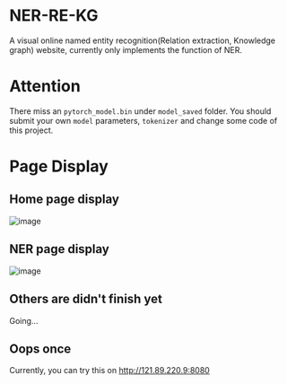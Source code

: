 # NER-RE-KG
A visual online named entity recognition(Relation extraction, Knowledge graph) website, currently only implements the function of NER.

# Attention
There miss an `pytorch_model.bin` under `model_saved` folder.
You should submit your own `model` parameters, `tokenizer` and change some code of this project.


# Page Display
## Home page display
![image](https://user-images.githubusercontent.com/26852049/174728229-9dc3ff6b-16a1-4d62-8512-761f83eb1149.png)

## NER page display
![image](https://user-images.githubusercontent.com/26852049/174728523-065089f0-1d6f-4009-b3dc-4b08eb95a6f5.png)

## Others are didn't finish yet
Going...

## Oops once
Currently, you can try this on http://121.89.220.9:8080
